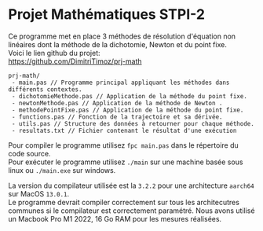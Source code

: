 # Projet Mathématiques STPI-2

Ce programme met en place 3 méthodes de résolution d'équation non linéaires dont la méthode de la dichotomie, Newton et du point fixe.  
Voici le lien github du projet:  
https://github.com/DimitriTimoz/prj-math
```
prj-math/
 - main.pas // Programme principal appliquant les méthodes dans différents contextes.
 - dichotomieMethode.pas // Application de la méthode du point fixe.
 - newtonMethode.pas // Application de la méthode de Newton .
 - methodePointFixe.pas // Application de la méthode du point fixe.
 - functions.pas // Fonction de la trajectoire et sa dérivée.
 - utils.pas // Structure des données à retourner pour chaque méthode.
 - resultats.txt // Fichier contenant le résultat d'une exécution

```

Pour compiler le programme utilisez ```fpc main.pas``` dans le répertoire du code source.  
Pour exécuter le programme utilisez ```./main``` sur une machine basée sous linux ou ```./main.exe``` sur windows.  
  
La version du compilateur utilisée est la ```3.2.2``` pour une architecture ```aarch64``` sur MacOS ```13.0.1```.  
Le programme devrait compiler correctement sur tous les architecutres communes si le compilateur est correctement paramétré.
Nous avons utilisé un Macbook Pro M1 2022, 16 Go RAM pour les mesures réalisées.

